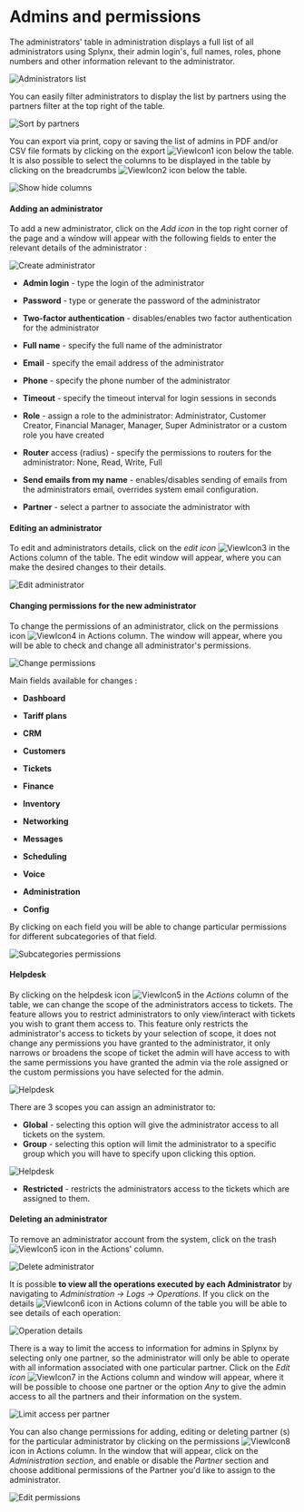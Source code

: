 Admins and permissions
======================

The administrators' table in administration displays a full list of all administrators using Splynx, their admin login's, full names, roles, phone numbers and other information relevant to the administrator.

![Administrators list](admin_list.png)

You can easily filter administrators to display the list by partners using the partners filter at the top right of the table.

![Sort by partners](partner.png)

You can export via print, copy or saving the list of admins in PDF and/or CSV file formats by clicking on the export <icon class="image-icon">![ViewIcon1](view_icon1.png)</icon> icon below the table. It is also possible to select the columns to be displayed in the table by clicking on the breadcrumbs <icon class="image-icon">![ViewIcon2](view_icon2.png)</icon> icon below the table.

![Show hide columns](show_hide_columns.png)


#### Adding an administrator
To add a new administrator, click on the *Add icon* in the top right corner of the page and a window will appear with the following fields to enter the relevant details of the administrator :

![Create administrator](create_administrator2.png)

* **Admin login** - type the login of the administrator


* **Password** - type or generate the password of the administrator


* **Two-factor authentication** - disables/enables two factor authentication for the administrator  


* **Full name** - specify the full name of the administrator


* **Email** - specify the email address of the administrator


* **Phone** - specify the phone number of the administrator


* **Timeout** - specify the timeout interval for login sessions in seconds


* **Role** - assign a role to the administrator: Administrator, Customer Creator, Financial Manager, Manager, Super Administrator or a custom role you have created


* **Router** access (radius) - specify the permissions to routers for the administrator: None, Read, Write, Full


* **Send emails from my name** - enables/disables sending of emails from the administrators email, overrides system email configuration.


* **Partner** - select a partner to associate the administrator with


#### Editing an administrator
To edit and administrators details, click on the *edit icon* <icon class="image-icon">![ViewIcon3](view_icon3.png)</icon> in the Actions column of the table. The edit window will appear, where you can make the desired changes to their details.

![Edit administrator](edit.png)


#### Changing permissions for the new administrator
To change the permissions of an administrator, click on the permissions icon <icon class="image-icon">![ViewIcon4](view_icon4.png)</icon> in Actions column. The window will appear, where you will be able to check and change all administrator's permissions.

![Change permissions](perm.png)

Main fields available for changes :

* **Dashboard**


* **Tariff plans**


* **CRM**


* **Customers**


* **Tickets**


* **Finance**


* **Inventory**


* **Networking**


* **Messages**


* **Scheduling**


* **Voice**


* **Administration**


* **Config**

By clicking on each field you will be able to change particular permissions for different subcategories of that field.

![Subcategories permissions](perm2.png)

#### Helpdesk

By clicking on the helpdesk icon <icon class="image-icon">![ViewIcon5](helpdeski.png)</icon> in the *Actions* column of the table, we can change the scope of the administrators access to tickets. The feature allows you to restrict administrators to only view/interact with tickets you wish to grant them access to. This feature only restricts the administrator's access to tickets by your selection of scope, it does not change any permissions you have granted to the administrator, it only narrows or broadens the scope of ticket the admin will have access to with the same permissions you have granted the admin via the role assigned or the custom permissions you have selected for the admin.

![Helpdesk](helpdesk.png)

There are 3 scopes you can assign an administrator to:

* **Global** - selecting this option will give the administrator access to all tickets on the system.
* **Group** - selecting this option will limit the administrator to a specific group which you will have to specify upon clicking this option.

![Helpdesk](helpdesk1.png)


* **Restricted** - restricts the administrators access to the tickets which are assigned to them.


#### Deleting an administrator
To remove an administrator account from the system, click on the trash <icon class="image-icon">![ViewIcon5](view_icon5.png)</icon> icon in the Actions' column.

![Delete administrator](del1.png)

It is possible **to view all the operations executed by each Administrator** by navigating to *Administration → Logs → Operations*. If you click on the details <icon class="image-icon">![ViewIcon6](view_icon6.png)</icon> icon in Actions column of the table you will be able to see details of each operation:

![Operation details](operation_details.png)

There is a way to limit the access to information for admins in Splynx by selecting only one partner, so the administrator will only be able to operate with all information associated with one particular partner. Click on the  *Edit icon* <icon class="image-icon">![ViewIcon7](view_icon7.png)</icon> in the Actions column and window will appear, where it will be possible to choose one partner or the option *Any* to give the admin access to all the partners and their information on the system.

![Limit access per partner](del2.png)

You can also change permissions for adding, editing or deleting partner (s) for the particular administrator by clicking on the permissions <icon class="image-icon">![ViewIcon8](view_icon8.png)</icon> icon in Actions column. In the window that will appear, click on the *Administration section*, and enable or disable the *Partner* section and choose additional permissions of the Partner you'd like to assign to the administrator.

![Edit permissions](del3.png)
